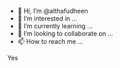 - 👋 Hi, I’m @althafudheen
- 👀 I’m interested in ...
- 🌱 I’m currently learning ...
- 💞️ I’m looking to collaborate on ...
- 📫 How to reach me ...

<!---
althafudheen/althafudheen is a ✨ special ✨ repository because its `README.md` (this file) appears on your GitHub profile.
You can click the Preview link to take a look at your changes.
--->
Yes
